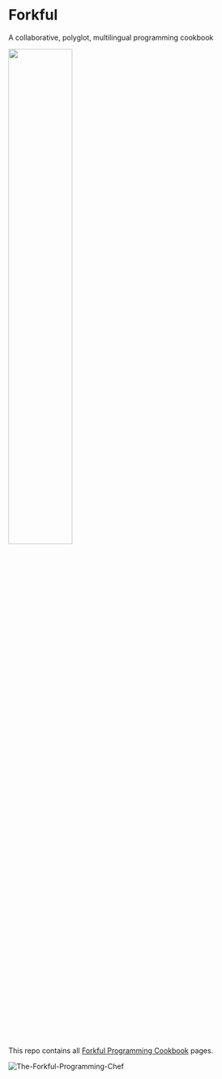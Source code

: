 # Forkful
A collaborative, polyglot, multilingual programming cookbook

<img src="https://private-user-images.githubusercontent.com/150670/296531039-c813373a-4193-42c9-be30-39393cbe035b.jpeg" width="50%">



This repo contains all [Forkful Programming Cookbook](https://forkful.ai) pages.

![The-Forkful-Programming-Chef](https://github.com/dogweather/forkful/assets/150670/115e265f-5c4d-4533-91e6-d2f6987c7850)

